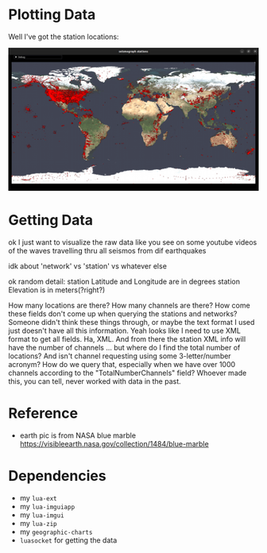 # Plotting Data

Well I've got the station locations:

![](sensor-locations.png)

# Getting Data

ok I just want to visualize the raw data like you see on some youtube videos of the waves travelling thru all seismos from dif earthquakes

idk about 'network' vs 'station' vs whatever else

ok random detail: station Latitude and Longitude are in degrees
station Elevation is in meters(?right?)

How many locations are there?
How many channels are there?
How come these fields don't come up when querying the stations and networks?
Someone didn't think these things through, or maybe the text format I used just doesn't have all this information.
Yeah looks like I need to use XML format to get all fields.  Ha, XML.
And from there the station XML info will have the number of channels ... but where do I find the total number of locations?
And isn't channel requesting using some 3-letter/number acronym?  How do we query that, especially when we have over 1000 channels according to the "TotalNumberChannels" field?
Whoever made this, you can tell, never worked with data in the past.

# Reference

- earth pic is from NASA blue marble https://visibleearth.nasa.gov/collection/1484/blue-marble

# Dependencies

- my `lua-ext`
- my `lua-imguiapp`
- my `lua-imgui`
- my `lua-zip`
- my `geographic-charts`
- `luasocket` for getting the data
